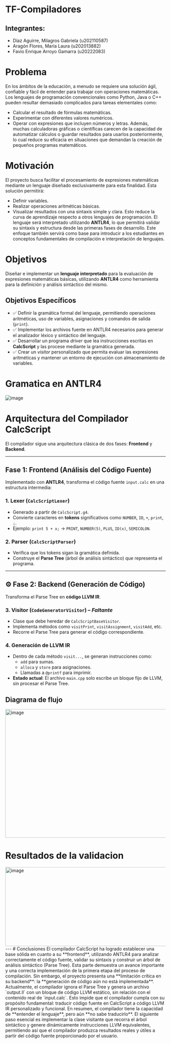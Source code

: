 # TF-Compiladores
## Integrantes:
- Díaz Aguirre, Milagros Gabriela (u202110587)
- Aragón Flores, María Laura (u202013882)
- Favio Enrique Arroyo Gamarra (u20222083)
  
# Problema
En los ámbitos de la educación, a menudo se requiere una solución ágil, confiable y fácil de entender para trabajar con operaciones matemáticas. Los lenguajes de programación convencionales como Python, Java o C++ pueden resultar demasiado complicados para tareas elementales como:
- Calcular el resultado de fórmulas matemáticas.
- Experimentar con diferentes valores numéricos.
- Operar con expresiones que incluyen números y letras.
Además, muchas calculadoras gráficas o científicas carecen de la capacidad de automatizar cálculos o guardar resultados para usarlos posteriormente, lo cual reduce su eficacia en situaciones que demandan la creación de pequeños programas matemáticos.

#  Motivación
El proyecto busca facilitar el procesamiento de expresiones matemáticas mediante un lenguaje diseñado exclusivamente para esta finalidad. Esta solución permitirá:
- Definir variables.
- Realizar operaciones aritméticas básicas.
- Visualizar resultados con una sintaxis simple y clara.
Esto reduce la curva de aprendizaje respecto a otros lenguajes de programación.
El lenguaje será interpretado utilizando **ANTLR4**, lo que permitirá validar su sintaxis y estructura desde las primeras fases de desarrollo. Este enfoque también servirá como base para introducir a los estudiantes en conceptos fundamentales de compilación e interpretación de lenguajes.

#  Objetivos
Diseñar e implementar un **lenguaje interpretado** para la evaluación de expresiones matemáticas básicas, utilizando **ANTLR4** como herramienta para la definición y análisis sintáctico del mismo.
## Objetivos Específicos

- ✅ Definir la gramática formal del lenguaje, permitiendo operaciones aritméticas, uso de variables, asignaciones y comandos de salida (`print`).
- ✅ Implementar los archivos fuente en ANTLR4 necesarios para generar el analizador léxico y sintáctico del lenguaje.
- ✅ Desarrollar un programa *driver* que lea instrucciones escritas en **CalcScript** y las procese mediante la gramática generada.
- ✅ Crear un *visitor* personalizado que permita evaluar las expresiones aritméticas y mantener un entorno de ejecución con almacenamiento de variables.

# Gramatica en ANTLR4
![image](https://github.com/user-attachments/assets/251fb29b-fad8-4c68-bdd9-a6b25f51185c)

# Arquitectura del Compilador CalcScript
El compilador sigue una arquitectura clásica de dos fases: **Frontend** y **Backend**.

---

##  Fase 1: Frontend (Análisis del Código Fuente)
Implementado con **ANTLR4**, transforma el código fuente `input.calc` en una estructura intermedia:
### 1. Lexer (`CalcScriptLexer`)
- Generado a partir de `CalcScript.g4`.
- Convierte caracteres en **tokens** significativos como `NUMBER`, `ID`, `+`, `print`, `;`.
- Ejemplo: `print 5 + x;` → `PRINT`, `NUMBER(5)`, `PLUS`, `ID(x)`, `SEMICOLON`.
### 2. Parser (`CalcScriptParser`)
- Verifica que los tokens sigan la gramática definida.
- Construye el **Parse Tree** (árbol de análisis sintáctico) que representa el programa.
---
## ⚙️ Fase 2: Backend (Generación de Código)

Transforma el Parse Tree en **código LLVM IR**.

### 3. Visitor (`CodeGeneratorVisitor`) – *Faltante*
- Clase que debe heredar de `CalcScriptBaseVisitor`.
- Implementa métodos como `visitPrint`, `visitAssignment`, `visitAdd`, etc.
- Recorre el Parse Tree para generar el código correspondiente.

### 4. Generación de LLVM IR
- Dentro de cada método `visit...`, se generan instrucciones como:
  - `add` para sumas.
  - `alloca` y `store` para asignaciones.
  - Llamadas a `@printf` para imprimir.
- **Estado actual**: El archivo `main.cpp` solo escribe un bloque fijo de LLVM, sin procesar el Parse Tree.

## Diagrama de flujo
<img width="739" height="402" alt="image" src="https://github.com/user-attachments/assets/ced30d66-1827-4501-971e-0598dcf06250" />

# Resultados de la validacion
<img width="1280" height="247" alt="image" src="https://github.com/user-attachments/assets/99fe1eaf-1eee-4ae7-981d-8c40b687abec" />
---
# Conclusiones
El compilador CalcScript ha logrado establecer una base sólida en cuanto a su **frontend**, utilizando ANTLR4 para analizar correctamente el código fuente, validar su sintaxis y construir un árbol de análisis sintáctico (Parse Tree). Esta parte demuestra un avance importante y una correcta implementación de la primera etapa del proceso de compilación.
Sin embargo, el proyecto presenta una **limitación crítica en su backend**: la **generación de código aún no está implementada**. Actualmente, el compilador ignora el Parse Tree y genera un archivo `output.ll` con un bloque de código LLVM estático, sin relación con el contenido real de `input.calc`. Esto impide que el compilador cumpla con su propósito fundamental: traducir código fuente en CalcScript a código LLVM IR personalizado y funcional.
En resumen, el compilador tiene la capacidad de **entender el lenguaje**, pero aún **no sabe traducirlo**. El siguiente paso esencial es implementar la clase visitante que recorra el árbol sintáctico y genere dinámicamente instrucciones LLVM equivalentes, permitiendo así que el compilador produzca resultados reales y útiles a partir del código fuente proporcionado por el usuario.


